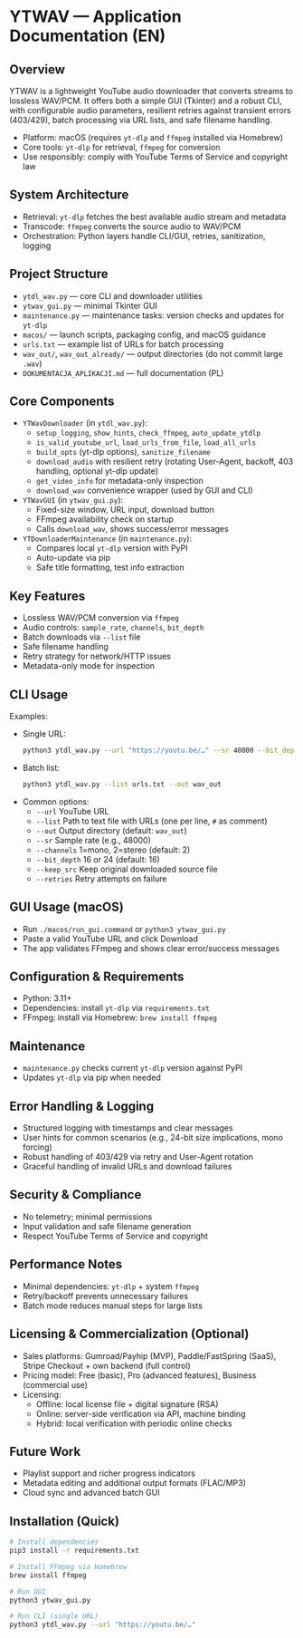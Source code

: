 # YTWAV — Application Documentation (EN)

## Overview
YTWAV is a lightweight YouTube audio downloader that converts streams to lossless WAV/PCM. It offers both a simple GUI (Tkinter) and a robust CLI, with configurable audio parameters, resilient retries against transient errors (403/429), batch processing via URL lists, and safe filename handling.

- Platform: macOS (requires `yt-dlp` and `ffmpeg` installed via Homebrew)
- Core tools: `yt-dlp` for retrieval, `ffmpeg` for conversion
- Use responsibly: comply with YouTube Terms of Service and copyright law

## System Architecture
- Retrieval: `yt-dlp` fetches the best available audio stream and metadata
- Transcode: `ffmpeg` converts the source audio to WAV/PCM
- Orchestration: Python layers handle CLI/GUI, retries, sanitization, logging

## Project Structure
- `ytdl_wav.py` — core CLI and downloader utilities
- `ytwav_gui.py` — minimal Tkinter GUI
- `maintenance.py` — maintenance tasks: version checks and updates for `yt-dlp`
- `macos/` — launch scripts, packaging config, and macOS guidance
- `urls.txt` — example list of URLs for batch processing
- `wav_out/`, `wav_out_already/` — output directories (do not commit large `.wav`)
- `DOKUMENTACJA_APLIKACJI.md` — full documentation (PL)

## Core Components
- `YTWavDownloader` (in `ytdl_wav.py`):
  - `setup_logging`, `show_hints`, `check_ffmpeg`, `auto_update_ytdlp`
  - `is_valid_youtube_url`, `load_urls_from_file`, `load_all_urls`
  - `build_opts` (yt-dlp options), `sanitize_filename`
  - `download_audio` with resilient retry (rotating User-Agent, backoff, 403 handling, optional yt-dlp update)
  - `get_video_info` for metadata-only inspection
  - `download_wav` convenience wrapper (used by GUI and CLI)
- `YTWavGUI` (in `ytwav_gui.py`):
  - Fixed-size window, URL input, download button
  - FFmpeg availability check on startup
  - Calls `download_wav`, shows success/error messages
- `YTDownloaderMaintenance` (in `maintenance.py`):
  - Compares local `yt-dlp` version with PyPI
  - Auto-update via pip
  - Safe title formatting, test info extraction

## Key Features
- Lossless WAV/PCM conversion via `ffmpeg`
- Audio controls: `sample_rate`, `channels`, `bit_depth`
- Batch downloads via `--list` file
- Safe filename handling
- Retry strategy for network/HTTP issues
- Metadata-only mode for inspection

## CLI Usage
Examples:
- Single URL:
  ```bash
  python3 ytdl_wav.py --url "https://youtu.be/…" --sr 48000 --bit_depth 16 --channels 2
  ```
- Batch list:
  ```bash
  python3 ytdl_wav.py --list urls.txt --out wav_out
  ```
- Common options:
  - `--url` YouTube URL
  - `--list` Path to text file with URLs (one per line, `#` as comment)
  - `--out` Output directory (default: `wav_out`)
  - `--sr` Sample rate (e.g., 48000)
  - `--channels` 1=mono, 2=stereo (default: 2)
  - `--bit_depth` 16 or 24 (default: 16)
  - `--keep_src` Keep original downloaded source file
  - `--retries` Retry attempts on failure

## GUI Usage (macOS)
- Run `./macos/run_gui.command` or `python3 ytwav_gui.py`
- Paste a valid YouTube URL and click Download
- The app validates FFmpeg and shows clear error/success messages

## Configuration & Requirements
- Python: 3.11+
- Dependencies: install `yt-dlp` via `requirements.txt`
- FFmpeg: install via Homebrew: `brew install ffmpeg`

## Maintenance
- `maintenance.py` checks current `yt-dlp` version against PyPI
- Updates `yt-dlp` via pip when needed

## Error Handling & Logging
- Structured logging with timestamps and clear messages
- User hints for common scenarios (e.g., 24-bit size implications, mono forcing)
- Robust handling of 403/429 via retry and User-Agent rotation
- Graceful handling of invalid URLs and download failures

## Security & Compliance
- No telemetry; minimal permissions
- Input validation and safe filename generation
- Respect YouTube Terms of Service and copyright

## Performance Notes
- Minimal dependencies: `yt-dlp` + system `ffmpeg`
- Retry/backoff prevents unnecessary failures
- Batch mode reduces manual steps for large lists

## Licensing & Commercialization (Optional)
- Sales platforms: Gumroad/Payhip (MVP), Paddle/FastSpring (SaaS), Stripe Checkout + own backend (full control)
- Pricing model: Free (basic), Pro (advanced features), Business (commercial use)
- Licensing:
  - Offline: local license file + digital signature (RSA)
  - Online: server-side verification via API, machine binding
  - Hybrid: local verification with periodic online checks

## Future Work
- Playlist support and richer progress indicators
- Metadata editing and additional output formats (FLAC/MP3)
- Cloud sync and advanced batch GUI

## Installation (Quick)
```bash
# Install dependencies
pip3 install -r requirements.txt

# Install FFmpeg via Homebrew
brew install ffmpeg

# Run GUI
python3 ytwav_gui.py

# Run CLI (single URL)
python3 ytdl_wav.py --url "https://youtu.be/…"
```